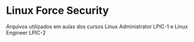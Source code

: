 # Linux Force Security
Arquivos utilizados em aulas dos cursos Linux Administrator LPIC-1 e Linux Engineer LPIC-2
